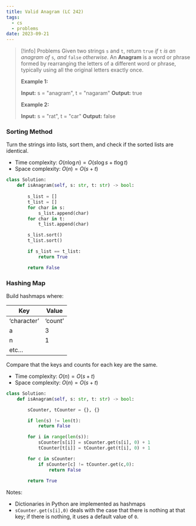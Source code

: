 ```yaml
---
title: Valid Anagram (LC 242)
tags:
  - cs
  - problems
date: 2023-09-21
---
```

>[!info] Problems
>Given two strings `s` and `t`, return `true` _if_ `t` _is an anagram of_ `s`_, and_ `false` _otherwise_.
>An **Anagram** is a word or phrase formed by rearranging the letters of a different word or phrase, typically using all the original letters exactly once.
>
>**Example 1:**
>
>**Input:** s = "anagram", t = "nagaram"
>**Output:** true
>
>**Example 2:**
>
>**Input:** s = "rat", t = "car"
>**Output:** false

### Sorting Method
Turn the strings into lists, sort them, and check if the sorted lists are identical.
- Time complexity: $O(n\log n) = O(s \log s + t \log t)$
- Space complexity: $O(n) = O(s +t)$
```python
class Solution:
    def isAnagram(self, s: str, t: str) -> bool:
        
        s_list = []
        t_list = []
        for char in s:
            s_list.append(char)
        for char in t:
            t_list.append(char)

        s_list.sort()
        t_list.sort()

        if s_list == t_list:
            return True

        return False
```

### Hashing Map
Build hashmaps where:

| Key         | Value    |
| ----------- | -------- |
| ‘character’ | ‘count’ |
| a           | 3        |
| n           | 1        |
| etc…            |          |

Compare that the keys and counts for each key are the same.
- Time complexity: $O(n) = O(s+t)$
- Space complexity: $O(n) = O(s+t)$

```python
class Solution:
    def isAnagram(self, s: str, t: str) -> bool:

        sCounter, tCounter = {}, {}

        if len(s) != len(t):
            return False

        for i in range(len(s)):
            sCounter[s[i]] = sCounter.get(s[i], 0) + 1
            tCounter[t[i]] = tCounter.get(t[i], 0) + 1

        for c in sCounter:
            if sCounter[c] != tCounter.get(c,0):
                return False
        
        return True
```

Notes:
- Dictionaries in Python are implemented as hashmaps
- `sCounter.get(s[i],0)` deals with the case that there is nothing at that key; if there is nothing, it uses a default value of `0`.
